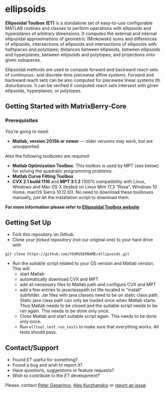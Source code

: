ellipsoids
==========
**Ellipsoidal Toolbox (ET)** is a standalone set of easy-to-use configurable MATLAB routines and classes to perform 
operations with ellipsoids and hyperplanes of arbitrary dimensions. It computes the external and internal 
ellipsoidal approximations of geometric (Minkowski) sums and differences of ellipsoids, intersections of 
ellipsoids and intersections of ellipsoids with halfspaces and polytopes; distances between ellipsoids, 
between ellipsoids and hyperplanes, between ellipsoids and polytopes; and projections onto given subspaces.

Ellipsoidal methods are used to compute forward and backward reach sets of continuous- and discrete-time 
piecewise affine systems. Forward and backward reach sets can be also computed for piecewise linear systems 
ith disturbances. It can be verified if computed reach sets intersect with given ellipsoids, hyperplanes, 
or polytopes. 

Getting Started with MatrixBerry-Core
------------------------------

### Prerequisites

You're going to need:

- **Matlab, version 2015b or newer** — older versions may work, but are unsupported.

Also the following toolboxes are required:

- **Matlab Optimization Toolbox**. This toolbox is used by MPT (see below) for solving the quadratic programming problems.
- **Matlab Curve Fitting Toolbox**
- **CVX 2.1 build 1116** and **MPT 3.1.2** (100% compatibility with Linux, Windows and Mac OS X (tested on Linux Mint 17.3 "Rosa", Windows 10 Home, macOS Sierra 10.12.6)). No need to download these toolboxes manually, just let the installation script to download them.

**For more information please refer to [Ellipsoidal Toolbox website](http://systemanalysisdpt-cmc-msu.github.io/ellipsoids)**

Getting Set Up
------------------------------

- Fork this repository on Github.
- Clone *your forked repository* (not our original one) to your hard drive with 

```shell
git clone https://github.com/YOURUSERNAME/ellipsoids.git
```

- Run the suitable script related to your OS version and Matlab version. This will:
   * start Matlab
   * automatically download CVX and MPT
   * add all necessary files to Matlab path and configure CVX and MPT
   * add a few entries to javaclasspath.txt file located in "install" subfolder. Jar files with java classes need to be on static class path. Static java class path can only be loaded once when Matlab starts. Thus Matlab needs to be closed and the suitable script needs to be ran again. This needs to be done only once.
   * Close Matlab and start suitable script again. This needs to be done only once.
   * Run `elltool.test.run_tests` to make sure that everything works. All tests should pass.




Contact/Support
------------------------------

-   Found *ET* useful for something?
-   Found a bug and wish to report it?
-   Have questions, suggestions or feature requests?
-   Wish to contribute to the *ET* development? 

Please, contact [Peter Gagarinov](https://github.com/pgagarinov), [Alex Kurzhanskiy](http://lihodeev.com) or [report an issue](https://github.com/SystemAnalysisDpt-CMC-MSU/ellipsoids/issues).


